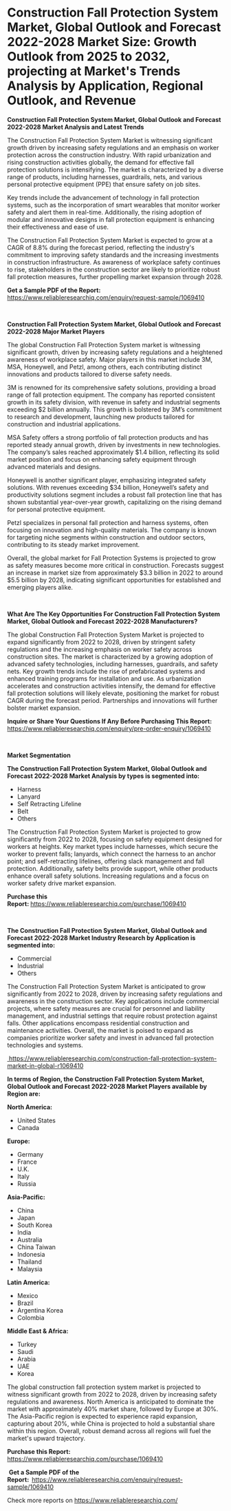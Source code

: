 <p><h1>Construction Fall Protection System Market, Global Outlook and Forecast 2022-2028 Market Size: Growth Outlook from 2025 to 2032, projecting at Market's Trends Analysis by Application, Regional Outlook, and Revenue</h1></p><p><strong>Construction Fall Protection System Market, Global Outlook and Forecast 2022-2028 Market Analysis and Latest Trends</strong></p>
<p><p>The Construction Fall Protection System Market is witnessing significant growth driven by increasing safety regulations and an emphasis on worker protection across the construction industry. With rapid urbanization and rising construction activities globally, the demand for effective fall protection solutions is intensifying. The market is characterized by a diverse range of products, including harnesses, guardrails, nets, and various personal protective equipment (PPE) that ensure safety on job sites.</p><p>Key trends include the advancement of technology in fall protection systems, such as the incorporation of smart wearables that monitor worker safety and alert them in real-time. Additionally, the rising adoption of modular and innovative designs in fall protection equipment is enhancing their effectiveness and ease of use. </p><p>The Construction Fall Protection System Market is expected to grow at a CAGR of 8.8% during the forecast period, reflecting the industry's commitment to improving safety standards and the increasing investments in construction infrastructure. As awareness of workplace safety continues to rise, stakeholders in the construction sector are likely to prioritize robust fall protection measures, further propelling market expansion through 2028.</p></p>
<p><strong>Get a Sample PDF of the Report:&nbsp;</strong> <a href="https://www.reliableresearchiq.com/enquiry/request-sample/1069410?utm_campaign=2335&utm_medium=2&utm_source=Github&utm_content=ia&utm_term=21032025&utm_id=construction-fall-protection-system-market-global-outlook-and-forecast-2022-2028">https://www.reliableresearchiq.com/enquiry/request-sample/1069410</a></p>
<p>&nbsp;</p>
<p><strong>Construction Fall Protection System Market, Global Outlook and Forecast 2022-2028 Major Market Players</strong></p>
<p><p>The global Construction Fall Protection System market is witnessing significant growth, driven by increasing safety regulations and a heightened awareness of workplace safety. Major players in this market include 3M, MSA, Honeywell, and Petzl, among others, each contributing distinct innovations and products tailored to diverse safety needs.</p><p>3M is renowned for its comprehensive safety solutions, providing a broad range of fall protection equipment. The company has reported consistent growth in its safety division, with revenue in safety and industrial segments exceeding $2 billion annually. This growth is bolstered by 3M’s commitment to research and development, launching new products tailored for construction and industrial applications.</p><p>MSA Safety offers a strong portfolio of fall protection products and has reported steady annual growth, driven by investments in new technologies. The company’s sales reached approximately $1.4 billion, reflecting its solid market position and focus on enhancing safety equipment through advanced materials and designs.</p><p>Honeywell is another significant player, emphasizing integrated safety solutions. With revenues exceeding $34 billion, Honeywell’s safety and productivity solutions segment includes a robust fall protection line that has shown substantial year-over-year growth, capitalizing on the rising demand for personal protective equipment.</p><p>Petzl specializes in personal fall protection and harness systems, often focusing on innovation and high-quality materials. The company is known for targeting niche segments within construction and outdoor sectors, contributing to its steady market improvement.</p><p>Overall, the global market for Fall Protection Systems is projected to grow as safety measures become more critical in construction. Forecasts suggest an increase in market size from approximately $3.3 billion in 2022 to around $5.5 billion by 2028, indicating significant opportunities for established and emerging players alike.</p></p>
<p>&nbsp;</p>
<p><strong>What Are The Key Opportunities For Construction Fall Protection System Market, Global Outlook and Forecast 2022-2028 Manufacturers?</strong></p>
<p><p>The global Construction Fall Protection System Market is projected to expand significantly from 2022 to 2028, driven by stringent safety regulations and the increasing emphasis on worker safety across construction sites. The market is characterized by a growing adoption of advanced safety technologies, including harnesses, guardrails, and safety nets. Key growth trends include the rise of prefabricated systems and enhanced training programs for installation and use. As urbanization accelerates and construction activities intensify, the demand for effective fall protection solutions will likely elevate, positioning the market for robust CAGR during the forecast period. Partnerships and innovations will further bolster market expansion.</p></p>
<p><strong>Inquire or Share Your Questions If Any Before Purchasing This Report:</strong> <a href="https://www.reliableresearchiq.com/enquiry/pre-order-enquiry/1069410?utm_campaign=2335&utm_medium=2&utm_source=Github&utm_content=ia&utm_term=21032025&utm_id=construction-fall-protection-system-market-global-outlook-and-forecast-2022-2028">https://www.reliableresearchiq.com/enquiry/pre-order-enquiry/1069410</a></p>
<p>&nbsp;</p>
<p><strong>Market Segmentation</strong></p>
<p><strong>The Construction Fall Protection System Market, Global Outlook and Forecast 2022-2028 Market Analysis by types is segmented into:</strong></p>
<p><ul><li>Harness</li><li>Lanyard</li><li>Self Retracting Lifeline</li><li>Belt</li><li>Others</li></ul></p>
<p><p>The Construction Fall Protection System Market is projected to grow significantly from 2022 to 2028, focusing on safety equipment designed for workers at heights. Key market types include harnesses, which secure the worker to prevent falls; lanyards, which connect the harness to an anchor point; and self-retracting lifelines, offering slack management and fall protection. Additionally, safety belts provide support, while other products enhance overall safety solutions. Increasing regulations and a focus on worker safety drive market expansion.</p></p>
<p><strong>Purchase this Report:&nbsp;</strong><a href="https://www.reliableresearchiq.com/purchase/1069410?utm_campaign=2335&utm_medium=2&utm_source=Github&utm_content=ia&utm_term=21032025&utm_id=construction-fall-protection-system-market-global-outlook-and-forecast-2022-2028">https://www.reliableresearchiq.com/purchase/1069410</a></p>
<p>&nbsp;</p>
<p><strong>The Construction Fall Protection System Market, Global Outlook and Forecast 2022-2028 Market Industry Research by Application is segmented into:</strong></p>
<p><ul><li>Commercial</li><li>Industrial</li><li>Others</li></ul></p>
<p><p>The Construction Fall Protection System Market is anticipated to grow significantly from 2022 to 2028, driven by increasing safety regulations and awareness in the construction sector. Key applications include commercial projects, where safety measures are crucial for personnel and liability management, and industrial settings that require robust protection against falls. Other applications encompass residential construction and maintenance activities. Overall, the market is poised to expand as companies prioritize worker safety and invest in advanced fall protection technologies and systems.</p></p>
<p><a href="https://www.reliableresearchiq.com/construction-fall-protection-system-market-in-global-r1069410?utm_campaign=2335&utm_medium=2&utm_source=Github&utm_content=ia&utm_term=21032025&utm_id=construction-fall-protection-system-market-global-outlook-and-forecast-2022-2028">&nbsp;https://www.reliableresearchiq.com/construction-fall-protection-system-market-in-global-r1069410</a></p>
<p><strong>In terms of Region, the Construction Fall Protection System Market, Global Outlook and Forecast 2022-2028 Market Players available by Region are:</strong></p>
<p>
    <p> <strong> North America: </strong>
        <ul>
            <li>United States</li>
            <li>Canada</li>
        </ul>
        </p> 
    <p> <strong> Europe: </strong>
        <ul>
            <li>Germany</li>
            <li>France</li>
            <li>U.K.</li>
            <li>Italy</li>
            <li>Russia</li>
        </ul>
        </p> 
    <p> <strong> Asia-Pacific: </strong>
        <ul>
            <li>China</li>
            <li>Japan</li>
            <li>South Korea</li>
            <li>India</li>
            <li>Australia</li>
            <li>China Taiwan</li>
            <li>Indonesia</li>
            <li>Thailand</li>
            <li>Malaysia</li>
        </ul>
        </p> 
    <p> <strong> Latin America: </strong>
        <ul>
            <li>Mexico</li>
            <li>Brazil</li>
            <li>Argentina Korea</li>
            <li>Colombia</li>
        </ul>
        </p> 
    <p> <strong> Middle East & Africa: </strong>
        <ul>
            <li>Turkey</li>
            <li>Saudi</li>
            <li>Arabia</li>
            <li>UAE</li>
            <li>Korea</li>
        </ul>
    </p>
    </p>
<p><p>The global construction fall protection system market is projected to witness significant growth from 2022 to 2028, driven by increasing safety regulations and awareness. North America is anticipated to dominate the market with approximately 40% market share, followed by Europe at 30%. The Asia-Pacific region is expected to experience rapid expansion, capturing about 20%, while China is projected to hold a substantial share within this region. Overall, robust demand across all regions will fuel the market's upward trajectory.</p></p>
<p><strong>Purchase this Report: </strong><a href="https://www.reliableresearchiq.com/purchase/1069410?utm_campaign=2335&utm_medium=2&utm_source=Github&utm_content=ia&utm_term=21032025&utm_id=construction-fall-protection-system-market-global-outlook-and-forecast-2022-2028">https://www.reliableresearchiq.com/purchase/1069410</a></p>
<p>&nbsp;<strong>Get a Sample PDF of the Report:&nbsp;&nbsp;</strong><a href="https://www.reliableresearchiq.com/enquiry/request-sample/1069410?utm_campaign=2335&utm_medium=2&utm_source=Github&utm_content=ia&utm_term=21032025&utm_id=construction-fall-protection-system-market-global-outlook-and-forecast-2022-2028">https://www.reliableresearchiq.com/enquiry/request-sample/1069410</a></p>
<p><strong></strong></p>
<p>Check more reports on <a href="https://www.reliableresearchiq.com/?utm_campaign=2335&utm_medium=2&utm_source=Github&utm_content=ia&utm_term=21032025&utm_id=construction-fall-protection-system-market-global-outlook-and-forecast-2022-2028">https://www.reliableresearchiq.com/</a></p>